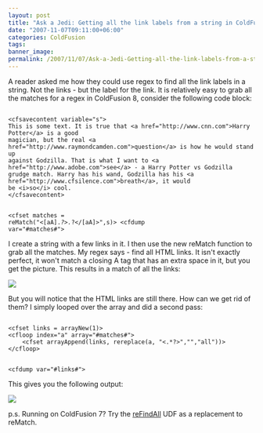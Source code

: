 ```yaml
---
layout: post
title: "Ask a Jedi: Getting all the link labels from a string in ColdFusion"
date: "2007-11-07T09:11:00+06:00"
categories: ColdFusion 
tags: 
banner_image: 
permalink: /2007/11/07/Ask-a-Jedi-Getting-all-the-link-labels-from-a-string-in-ColdFusion
---
```


A reader asked me how they could use regex to find all the link labels in a string. Not the links - but the label for the link. It is relatively easy to grab all the matches for a regex in ColdFusion 8, consider the following code block:

<code>
&lt;cfsavecontent variable="s"&gt;
This is some text. It is true that &lt;a href="http://www.cnn.com"&gt;Harry Potter&lt;/a&gt; is a good
magician, but the real &lt;a href="http://www.raymondcamden.com"&gt;question&lt;/a&gt; is how he would stand up
against Godzilla. That is what I want to &lt;a href="http://www.adobe.com"&gt;see&lt;/a&gt; - a Harry Potter vs Godzilla
grudge match. Harry has his wand, Godzilla has his &lt;a href="http://www.cfsilence.com"&gt;breath&lt;/a&gt;, it would
be &lt;i&gt;so&lt;/i&gt; cool.
&lt;/cfsavecontent&gt;

&lt;cfset matches = reMatch("&lt;[aA].*?&gt;.*?&lt;/[aA]&gt;",s)&gt;
&lt;cfdump var="#matches#"&gt;
</code>

I create a string with a few links in it. I then use the new reMatch function to grab all the matches. My regex says - find all HTML links. It isn't exactly perfect, it won't match a closing A tag that has an extra space in it, but you get the picture. This results in a match of all the links:


<img src="https://static.raymondcamden.com/images/cfjedi/Picture 22.png">

But you will notice that the HTML links are still there. How can we get rid of them? I simply looped over the array and did a second pass:

<code>
&lt;cfset links = arrayNew(1)&gt;
&lt;cfloop index="a" array="#matches#"&gt;
	&lt;cfset arrayAppend(links, rereplace(a, "&lt;.*?&gt;","","all"))&gt;
&lt;/cfloop&gt;

&lt;cfdump var="#links#"&gt;
</code>

This gives you the following output:

<img src="https://static.raymondcamden.com/images/cfjedi/Picture 31.png">

p.s. Running on ColdFusion 7? Try the <a href="http://www.cflib.org/udf.cfm?ID=1027">reFindAll</a> UDF as a replacement to reMatch.